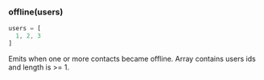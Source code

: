 ### offline(users)
```javascript
users = [
  1, 2, 3
]
```
Emits when one or more contacts became offline. Array contains users ids and length is >= 1.
